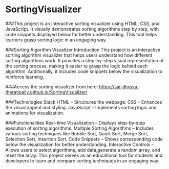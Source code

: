 # SortingVisualizer
###This project is an interactive sorting visualizer using HTML, CSS, and JavaScript. It visually demonstrates sorting algorithms step by step, with code snippets displayed below for better understanding. This tool helps learners grasp sorting logic in an engaging way.

###Sorting Algorithm Visualizer Introduction This project is an interactive sorting algorithm visualizer that helps users understand how different sorting algorithms work. It provides a step-by-step visual representation of the sorting process, making it easier to grasp the logic behind each algorithm. Additionally, it includes code snippets below the visualization to reinforce learning.

###Access the sorting visualizer from here: https://sai-dhruva-theratipally.github.io/SortingVisualizer/

###Technologies Stack HTML – Structures the webpage. CSS – Enhances the visual appeal and styling. JavaScript – Implements sorting logic and animations for visualization.

###Functionalities Real-time Visualization – Displays step-by-step execution of sorting algorithms. Multiple Sorting Algorithms – Includes various sorting techniques like Bubble Sort, Quick Sort, Merge Sort, Selection Sort, Insertion Sort. Code Snippets – Shows corresponding code below the visualization for better understanding. Interactive Controls – Allows users to select algorithms, add data,generate a random array, and reset the array. This project serves as an educational tool for students and developers to learn and compare sorting techniques in an engaging way.
